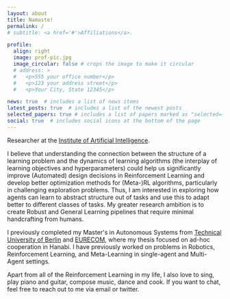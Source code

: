 ```yaml
---
layout: about
title: Namaste!
permalink: /
# subtitle: <a href='#'>Affiliations</a>. 

profile:
  align: right
  image: prof-pic.jpg
  image_circular: false # crops the image to make it circular
  # address: >
  #   <p>555 your office number</p>
  #   <p>123 your address street</p>
  #   <p>Your City, State 12345</p>

news: true  # includes a list of news items
latest_posts: true  # includes a list of the newest posts
selected_papers: true # includes a list of papers marked as "selected={true}"
social: true  # includes social icons at the bottom of the page
---
```


Researcher at the [Institute of Artificial Intelligence](https://www.ai.uni-hannover.de/en/).



I believe that understanding the connection between the structure of a learning problem and the dynamics of learning algorithms (the interplay of learning objectives and hyperparameters) could help us significantly improve (Automated) design decisions in Reinforcement Learning and develop better optimization methods for (Meta-)RL algorithms, particularly in challenging exploration problems. Thus, I am interested in exploring how agents can learn to abstract structure out of tasks and use this to adapt better to different classes of tasks. My greater research ambition is to create Robust and General Learning pipelines that require minimal handcrafting from humans. 


I previously completed my Master's in Autonomous Systems from [Technical University of Berlin](https://www.tu.berlin/en/) and [EURECOM](https://www.eurecom.fr/en), where my thesis focused on ad-hoc cooperation in Hanabi. I have previously worked on problems in Robotics, Reinforcement Learning, and Meta-Learning in single-agent and Multi-Agent settings.

Apart from all of the Reinforcement Learning in my life, I also love to sing, play piano and guitar, compose music, dance and cook.
If you want to chat, feel free to reach out to me via email or twitter.

